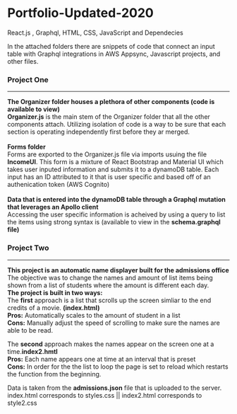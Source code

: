 # Portfolio-Updated-2020
React.js , Graphql, HTML, CSS, JavaScript and Dependecies

In the attached folders there are snippets of code that connect an input table with Graphql integrations in AWS Appsync, Javascript projects, and other files. 

<h3>Project One</h3>
<hr/>

<b>The Organizer folder houses a plethora of other components (code is available to view)</b><br/>
   <b>Organizer.js</b> is the main stem of the Organizer folder that all the other components attach. Utilizing isolation of code is a       way to be sure that each section is operating independently first before they ar merged.<br/><br/>
<b> Forms folder</b><br/>
   Forms are exported to the Organizer.js file via imports usuing the file <b>IncomeUI</b>. This form is a mixture of React Bootstrap and Material UI which takes user inputed information and submits it to a dynamoDB table.
   Each input has an ID attributed to it that is user specific and based off of an authenication token (AWS Cognito)<br/><br/>
<b>Data that is entered into the dynamoDB table through a Graphql mutation that leverages an Apollo client</b><br/>
   Accessing the user specific information is acheived by using a query to list the items using strong syntax is (available to view in the <b> schema.graphql file) </b><br/>
    
<h3>Project Two </h3>
<hr/>

<b> This project is an automatic name displayer built for the admissions office</b><br/>
   The objective was to change the names and amount of list items being shown from a list of students where the amount is different each         day. 
   <br/><b>The project is built in two ways:</b> <br/>
   The <b>first</b> approach is a list that scrolls up the screen simliar to the end credits of a movie. <b>(index.html)</b><br/>
   <b>Pros:</b> Automatically scales to the amount of student in a list<br/>
   <b>Cons:</b> Manually adjust the speed of scrolling to make sure the names are able to be read.<br/>
   
   The <b>second</b> approach makes the names appear on the screen one at a time.<b>index2.hmtl</b><br/>
   <b> Pros:</b> Each name appears one at time at an interval that is preset<br/>
   <b> Cons:</b> In order for the the list to loop the page is set to reload which restarts the function from the beginning.<br/>
   
   Data is taken from the <b>admissions.json</b> file that is uploaded to the server.<br/>
   index.html corresponds to styles.css || index2.html corresponds to style2.css
   
   
   
   
   
